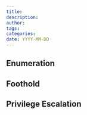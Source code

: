 ```yaml
---
title: 
description: 
author: 
tags: 
categories: 
date: YYYY-MM-DD
---
```


## Enumeration

## Foothold

## Privilege Escalation 
